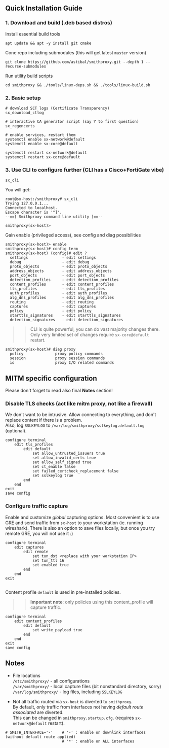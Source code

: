## Quick Installation Guide

### 1. Download and build (.deb based distros)

Install essential build tools
```shell
apt update && apt -y install git cmake 
```

Cone repo including submodules (this will get latest `master` version)
```shell
git clone https://github.com/astibal/smithproxy.git --depth 1 --recurse-submodules
```

Run utility build scripts
```shell
cd smithproxy && ./tools/linux-deps.sh && ./tools/linux-build.sh
```

### 2. Basic setup

```shell
# download SCT logs (Certificate Transparency)
sx_download_ctlog

# interactive CA generator script (say Y to first question)
sx_regencerts

# enable services, restart them 
systemctl enable sx-network@default
systemctl enable sx-core@default

systemctl restart sx-network@default
systemctl restart sx-core@default
```

### 3. Use CLI to configure further (CLI has a Cisco+FortiGate vibe)

```shell
sx_cli
```
You will get:
```
root@sx-host:/smithproxy# sx_cli 
Trying 127.0.0.1...
Connected to localhost.
Escape character is '^]'.
--==[ Smithproxy command line utility ]==--

smithproxy(sx-host)>
```
Gain enable (privileged access), see config and diag possibilities
```
smithproxy(sx-host)> enable
smithproxy(sx-host)# config term
smithproxy(sx-host) (config)# edit ?
  settings               - edit settings
  debug                  - edit debug
  proto_objects          - edit proto_objects
  address_objects        - edit address_objects
  port_objects           - edit port_objects
  detection_profiles     - edit detection_profiles
  content_profiles       - edit content_profiles
  tls_profiles           - edit tls_profiles
  auth_profiles          - edit auth_profiles
  alg_dns_profiles       - edit alg_dns_profiles
  routing                - edit routing
  captures               - edit captures
  policy                 - edit policy
  starttls_signatures    - edit starttls_signatures
  detection_signatures   - edit detection_signatures

```
>> CLI is quite powerful, you can do vast majority changes there.  
Only very limited set of changes require `sx-core@default` restart.


```
smithproxy(sx-host)# diag proxy 
  policy              proxy policy commands
  session             proxy session commands
  io                  proxy I/O related commands
```

## MITM specific configuration 
Please don't forget to read also final **Notes** section!

### Disable TLS checks (act like mitm proxy, not like a firewall)
We don't want to be intrusive. Allow connecting to everything, and don't replace content if there is a problem.   
Also, log `SSLKEYLOG` to `/var/log/smithproxy/sslkeylog.default.log` (optional).
```
configure terminal 
    edit tls_profiles 
        edit default 
            set allow_untrusted_issuers true
            set allow_invalid_certs true
            set allow_self_signed true 
            set ct_enable false
            set failed_certcheck_replacement false
            set sslkeylog true
        end
    end
exit
save config
```

### Configure traffic capture

Enable and customize *global* capturing options. 
Most convenient is to use GRE and send traffic from `sx-host` to your workstation (ie. running wireshark).
There is also an option to save files locally, but once you try remote GRE, you will not use it :) 
```
configure terminal
    edit captures
        edit remote
            set tun_dst <replace with your workstation IP>
            set tun_ttl 16
            set enabled true
        end
    end
exit
            
```

Content profile `default` is used in pre-installed policies.
> >**Important note**: only policies using this content_profile will capture traffic.

```
configure terminal
    edit content_profiles
        edit default
            set write_payload true
        end
    end
exit
save config
```

## Notes

- File locations  
    `/etc/smithproxy/` - all configurations   
    `/var/smithproxy/` - local capture files (bit nonstandard directory, sorry)   
    `/var/log/smithproxy/` - log files, including `SSLKEYLOG`
    

- Not all traffic routed via `sx-host` is diverted to `smithproxy`.   
    By default, only traffic from interfaces not having _default route associated_ are diverted.  
    This can be changed in `smithproxy.startup.cfg`. (requires `sx-network@default` restart).      
```
# SMITH_INTERFACE='-'    # '-' : enable on downlink interfaces (without default route applied)
                         # '*' : enable on ALL interfaces
```
